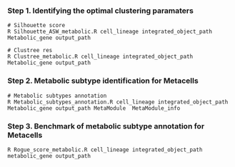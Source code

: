 ### Step 1. Identifying the optimal clustering paramaters
    # Silhouette score 
    R Silhouette_ASW_metabolic.R cell_lineage integrated_object_path Metabolic_gene output_path
    
    # Clustree res
    R Clustree_metabolic.R cell_lineage integrated_object_path Metabolic_gene output_path

### Step 2. Metabolic subtype identification for Metacells
    # Metabolic subtypes annotation 
    R Metabolic_subtypes_annotation.R cell_lineage integrated_object_path Metabolic_gene output_path MetaModule  MetaModule_info

### Step 3. Benchmark of metabolic subtype annotation for Metacells
    R Rogue_score_metabolic.R cell_lineage integrated_object_path metabolic_gene output_path


